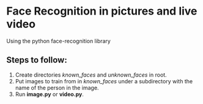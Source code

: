 # Face Recognition in pictures and live video
Using the python face-recognition library

## Steps to follow:
1. Create directories _known_faces_ and _unknown_faces_ in root.
2. Put images to train from in _known_faces_ under a subdirectory with the name of the person in the image.
3. Run **image.py** or **video.py**.
